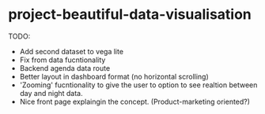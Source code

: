 # project-beautiful-data-visualisation

TODO:
- Add second dataset to vega lite
- Fix from data fucntionality
- Backend agenda data route 
- Better layout in dashboard format (no horizontal scrolling)
- 'Zooming' fucntionality to give the user to option to see realtion between day and night data.
- Nice front page explaingin the concept. (Product-marketing oriented?)